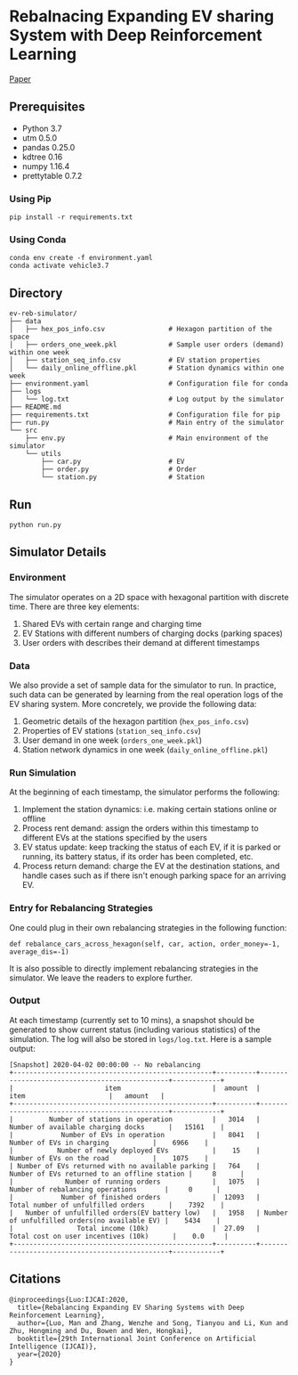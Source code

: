 # Rebalnacing Expanding EV sharing System with Deep Reinforcement Learning

[Paper](https://www.ijcai.org/Proceedings/2020/0186.pdf)


## Prerequisites
- Python 3.7
- utm 0.5.0
- pandas 0.25.0
- kdtree 0.16
- numpy 1.16.4
- prettytable 0.7.2


### Using Pip
```
pip install -r requirements.txt
```
### Using Conda
```
conda env create -f environment.yaml
conda activate vehicle3.7
```


## Directory

```
ev-reb-simulator/
├── data
│   ├── hex_pos_info.csv                # Hexagon partition of the space
│   ├── orders_one_week.pkl             # Sample user orders (demand) within one week
│   ├── station_seq_info.csv            # EV station properties
│   └── daily_online_offline.pkl        # Station dynamics within one week
├── environment.yaml                    # Configuration file for conda
├── logs
│   └── log.txt                         # Log output by the simulator
├── README.md
├── requirements.txt                    # Configuration file for pip
├── run.py                              # Main entry of the simulator
└── src
    ├── env.py                          # Main environment of the simulator
    └── utils
        ├── car.py                      # EV 
        ├── order.py                    # Order 
        └── station.py                  # Station 
```

## Run
```
python run.py
```


## Simulator Details

### Environment
The simulator operates on a 2D space with hexagonal partition with discrete time. There are three key elements: 
1. Shared EVs with certain range and charging time
2. EV Stations with different numbers of charging docks (parking spaces)
3. User orders with describes their demand at different timestamps


### Data
We also provide a set of sample data for the simulator to run. In practice, such data can be generated by learning from the real operation logs of the EV sharing system. More concretely, we provide the following data:
1. Geometric details of the hexagon partition (`hex_pos_info.csv`)
2. Properties of EV stations (`station_seq_info.csv`)
3. User demand in one week (`orders_one_week.pkl`)
4. Station network dynamics in one week (`daily_online_offline.pkl`)

### Run Simulation 
At the beginning of each timestamp, the simulator performs the following:
1. Implement the station dynamics: i.e. making certain stations online or offline
2. Process rent demand: assign the orders within this timestamp to different EVs at the stations specified by the users
3. EV status update: keep tracking the status of each EV, if it is parked or running, its battery status, if its order has been completed, etc.
4. Process return demand: charge the EV at the destination stations, and handle cases such as if there isn't enough parking space for an arriving EV.

### Entry for Rebalancing Strategies
One could plug in their own rebalancing strategies in the following function: 

```
def rebalance_cars_across_hexagon(self, car, action, order_money=-1, average_dis=-1)
```

It is also possible to directly implement rebalancing strategies in the simulator. We leave the readers to explore further. 


### Output 
At each timestamp (currently set to 10 mins), a snapshot should be generated to show current status (including various statistics) of the simulation. The log will also be stored in ```logs/log.txt```. Here is a sample output:

```
[Snapshot] 2020-04-02 00:00:00 -- No rebalancing
+--------------------------------------------------+----------+-----------------------------------------------+------------+
|                       item                       |  amount  |                      item                     |   amount   |
+--------------------------------------------------+----------+-----------------------------------------------+------------+
|         Number of stations in operation          |   3014   |       Number of available charging docks      |   15161    |
|            Number of EVs in operation            |   8041   |           Number of EVs in charging           |    6966    |
|           Number of newly deployed EVs           |    15    |           Number of EVs on the road           |    1075    |
| Number of EVs returned with no available parking |   764    |  Number of EVs returned to an offline station |     8      |
|             Number of running orders             |   1075   |        Number of rebalancing operations       |     0      |
|            Number of finished orders             |  12093   |       Total number of unfulfilled orders      |    7392    |
|   Number of unfulfilled orders(EV battery low)   |   1958   | Number of unfulfilled orders(no available EV) |    5434    |
|                Total income (10k)                |  27.09   |      Total cost on user incentives (10k)      |    0.0     |
+--------------------------------------------------+----------+-----------------------------------------------+------------+
```

## Citations
```
@inproceedings{Luo:IJCAI:2020,
  title={Rebalancing Expanding EV Sharing Systems with Deep Reinforcement Learning},
  author={Luo, Man and Zhang, Wenzhe and Song, Tianyou and Li, Kun and Zhu, Hongming and Du, Bowen and Wen, Hongkai},
  booktitle={29th International Joint Conference on Artificial Intelligence (IJCAI)},
  year={2020}
}
```
